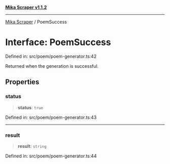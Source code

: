 [**Mika Scraper v1.1.2**](../README.md)

***

[Mika Scraper](../README.md) / PoemSuccess

# Interface: PoemSuccess

Defined in: src/poem/poem-generator.ts:42

Returned when the generation is successful.

## Properties

### status

> **status**: `true`

Defined in: src/poem/poem-generator.ts:43

***

### result

> **result**: `string`

Defined in: src/poem/poem-generator.ts:44

